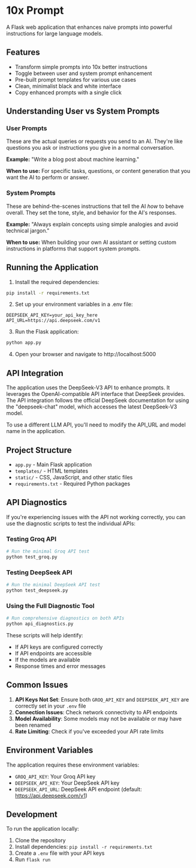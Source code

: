 # 10x Prompt

A Flask web application that enhances naive prompts into powerful instructions for large language models.

## Features

- Transform simple prompts into 10x better instructions
- Toggle between user and system prompt enhancement
- Pre-built prompt templates for various use cases
- Clean, minimalist black and white interface
- Copy enhanced prompts with a single click

## Understanding User vs System Prompts

### User Prompts
These are the actual queries or requests you send to an AI. They're like questions you ask or instructions you give in a normal conversation.

**Example:** "Write a blog post about machine learning."

**When to use:** For specific tasks, questions, or content generation that you want the AI to perform or answer.

### System Prompts
These are behind-the-scenes instructions that tell the AI *how* to behave overall. They set the tone, style, and behavior for the AI's responses.

**Example:** "Always explain concepts using simple analogies and avoid technical jargon."

**When to use:** When building your own AI assistant or setting custom instructions in platforms that support system prompts.

## Running the Application

1. Install the required dependencies:

```bash
pip install -r requirements.txt
```

2. Set up your environment variables in a .env file:

```
DEEPSEEK_API_KEY=your_api_key_here
API_URL=https://api.deepseek.com/v1
```

3. Run the Flask application:

```bash
python app.py
```

4. Open your browser and navigate to http://localhost:5000

## API Integration

The application uses the DeepSeek-V3 API to enhance prompts. It leverages the OpenAI-compatible API interface that DeepSeek provides. The API integration follows the official DeepSeek documentation for using the "deepseek-chat" model, which accesses the latest DeepSeek-V3 model.

To use a different LLM API, you'll need to modify the API_URL and model name in the application.

## Project Structure

- `app.py` - Main Flask application
- `templates/` - HTML templates
- `static/` - CSS, JavaScript, and other static files
- `requirements.txt` - Required Python packages

## API Diagnostics

If you're experiencing issues with the API not working correctly, you can use the diagnostic scripts to test the individual APIs:

### Testing Groq API
```bash
# Run the minimal Groq API test
python test_groq.py
```

### Testing DeepSeek API
```bash
# Run the minimal DeepSeek API test
python test_deepseek.py
```

### Using the Full Diagnostic Tool
```bash
# Run comprehensive diagnostics on both APIs
python api_diagnostics.py
```

These scripts will help identify:
- If API keys are configured correctly
- If API endpoints are accessible
- If the models are available
- Response times and error messages

## Common Issues

1. **API Keys Not Set**: Ensure both `GROQ_API_KEY` and `DEEPSEEK_API_KEY` are correctly set in your `.env` file
2. **Connection Issues**: Check network connectivity to API endpoints
3. **Model Availability**: Some models may not be available or may have been renamed
4. **Rate Limiting**: Check if you've exceeded your API rate limits

## Environment Variables

The application requires these environment variables:
- `GROQ_API_KEY`: Your Groq API key
- `DEEPSEEK_API_KEY`: Your DeepSeek API key
- `DEEPSEEK_API_URL`: DeepSeek API endpoint (default: https://api.deepseek.com/v1)

## Development

To run the application locally:

1. Clone the repository
2. Install dependencies: `pip install -r requirements.txt`
3. Create a `.env` file with your API keys
4. Run `flask run`
